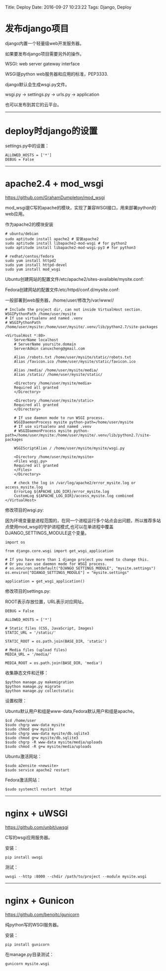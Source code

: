 Title: Deploy
Date: 2016-09-27 10:23:22
Tags: Django, Deploy



# 发布django项目

django内置一个轻量级web开发服务器。

如果要发布django项目需要另外的操作。

WSGI: web server gateway interface

WSGI是python web服务器和应用的标准，PEP3333.

django默认会生成wsgi.py文件。

wsgi.py -> settings.py -> urls.py -> application

也可以发布到其它的云平台。

***

# deploy时django的设置

settings.py中的设置：

    ALLOWED_HOSTS = ['*']
    DEBUG = False

***

# apache2.4 + mod_wsgi

<https://github.com/GrahamDumpleton/mod_wsgi>

mod_wsgi是C写的apache的模块，实现了兼容WSGI接口，用来部署python的web应用。

作为apache2的模块安装

    # ubuntu/debian
    sudo aptitude install apache2 # 安装apache2
    sudo aptitude install libapache2-mod-wsgi # for python2
    sudo aptitude install libapache2-mod-wsgi-py3 # for python3

    # redhat/centos/fedora
    sudo yum install httpd2
    sudo yum install httpd-devel
    sudo yum install mod_wsgi

Ubuntu创建网站的配置文件/etc/apache2/sites-available/mysite.conf:

Fedora创建网站的配置文件/etc/httpd/conf.d/mysite.conf:

一般部署到web服务器，/home/user/修改为/var/www/<project-name>/

    # Include the project dir, can not inside VirtualHost section.
    WSGIPythonPath /home/user/mysite
    # If use virtualenv and named .venv
    # WSGIPythonPath /home/user/mysite:/home/user/mysite/.venv/lib/python2.7/site-packages

    <VirtualHost *:80>
        ServerName localhost
        # ServerName yoursite.domain
        ServerAdmin canuxcheng@gmail.com

        Alias /robots.txt /home/user/mysite/static/robots.txt
        Alias /favicon.ico /home/user/mysite/static/favicon.ico

        Alias /media/ /home/user/mysite/media/
        Alias /static/ /home/user/mysite/static/

        <Directory /home/user/mysite/media>
        Required all granted
        </Directory>

        <Directory /home/user/mysite/static>
        Required all granted
        </Directory>

        # If use daemon mode to run WSGI process.
        WSGIDaemonProcess mysite python-path=/home/user/mysite
        # If use virtualenv and named .venv
        # WSGIDaemonProcess mysite python-path=/home/user/mysite:/home/user/mysite/.venv/lib/python2.7/site-packages

        WSGIScriptAlias / /home/user/mysite/mysite/wsgi.py

        <Directory /home/user/mysite/mysite>
        <Files wsgi.py>
        Required all granted
        </Files>
        </Directory>

        # check the log in /var/log/apache2/error_mysite.log or access_mysite.log
        ErrorLog ${APACHE_LOG_DIR}/error_mysite.log
        CustomLog ${APACHE_LOG_DIR}/access_mysite.log combined
    </VirtualHost>

修改项目的wsgi.py:

因为环境变量是进程范围的，在同一个进程运行多个站点会出问题，所以推荐多站点使用mod_wsgi的守护进程模式,也可以在单进程中覆盖DJANGO_SETTINGS_MODULE这个变量。

    import os

    from django.core.wsgi import get_wsgi_application

    # If you have more than 1 django project you need to change this.
    # Or you can use daemon mode for WSGI process.
    # os.environ.setdefault("DJANGO_SETTINGS_MODULE", "mysite.settings")
    os.environ["DIANGO_SETTINGS_MODULE"] = "mysite.settings"

    application = get_wsgi_application()

修改项目的settings.py:

ROOT表示存放位置，URL表示对应网址。

    DEBUG = False

    ALLOWED_HOSTS = ['*']

    # Static files (CSS, JavaScript, Images)
    STATIC_URL = '/static/'

    STATIC_ROOT = os.path.join(BASE_DIR, 'static')

    # Media files (upload files)
    MEDIA_URL = '/media/'

    MEDIA_ROOT = os.path.join(BASE_DIR, 'media')

收集静态文件和迁移：

    $python manage.py makemigration
    $python mamage.py migrate
    $python manage.py collectstatic

设置权限：

Ubuntu默认用户和组是www-data,Fedora默认用户和组是apache。

    $cd /home/user
    $sudo chgrp www-data mysite
    $sudo chmod g+w mysite
    $sudo chgrp www-data mysite/db.sqlite3
    $sudo chmod g+w mysite/db.sqlite3
    $sudo chgrp -R www-data mysite/media/uploads
    $sudo chmod -R g+w mysite/media/uploads

Ubuntu激活网站：

    $sudo a2ensite <newsite>
    $sudo service apache2 restart

Fedora激活网站：

    $sudo systemctl restart  httpd

***

# nginx + uWSGI

<https://github.com/unbit/uwsgi>

C写的wsgi应用服务器。

安装：

    pip install uwsgi

测试：

    uwsgi --http :8000 --chdir /path/to/project --module mysite.wsgi

***

# nginx + Gunicon

<https://github.com/benoitc/gunicorn>

纯python写的WSGI服务器。

安装：

    pip install gunicorn

在manage.py目录测试：

    gunicorn mysite.wsgi
